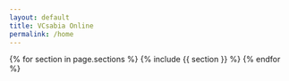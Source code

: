 ```yaml
---
layout: default
title: VCsabia Online
permalink: /home
---
```


{% for section in page.sections %}
  {% include {{ section }} %}
{% endfor %}